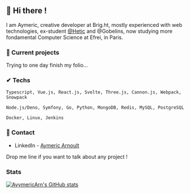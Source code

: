 <!--
**AyymericArn/AyymericArn** is a ✨ _special_ ✨ repository because its `README.md` (this file) appears on your GitHub profile.

Here are some ideas to get you started:

- 🔭 I’m currently working on ...
- 🌱 I’m currently learning ...
- 👯 I’m looking to collaborate on ...
- 🤔 I’m looking for help with ...
- 💬 Ask me about ...
- 📫 How to reach me: ...
- 😄 Pronouns: ...
- ⚡ Fun fact: ...
-->

## 👋 Hi there !

I am Aymeric, creative developer at Brig.ht, mostly experienced with web technologies, ex-student [@Hetic](https://www.awwwards.com/hetic/) and @Gobelins, now studying more fondamental Computer Science at Efrei, in Paris.

### 🔭 Current projects

Trying to one day finish my folio...

### ✔ Techs

`Typescript, Vue.js, React.js, Svelte, Three.js, Cannon.js, Webpack, Snowpack`

`Node.js/Deno, Symfony, Go, Python, MongoDB, Redis, MySQL, PostgreSQL`

`Docker, Linux, Jenkins`

### 💌 Contact

* LinkedIn - [Aymeric Arnoult](https://www.linkedin.com/in/aymeric-arnoult)

Drop me line if you want to talk about any project !

### Stats

[![AyymericArn's GitHub stats](https://github-readme-stats.vercel.app/api?username=AyymericArn)](https://github.com/anuraghazra/github-readme-stats)
